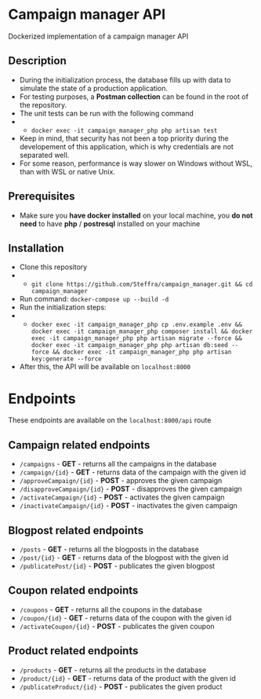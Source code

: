 # Campaign manager API

Dockerized implementation of a campaign manager API

## Description
- During the initialization process, the database fills up with data to simulate the state of a production application.
- For testing purposes, a **Postman collection** can be found in the root of the repository.
- The unit tests can be run with the following command
- - `docker exec -it campaign_manager_php php artisan test`
- Keep in mind, that security has not been a top priority during the developement of this application, which is why credentials are not separated well.
- For some reason, performance is way slower on Windows without WSL, than with WSL or native Unix.


## Prerequisites
- Make sure you **have docker installed** on your local machine, you **do not need** to have **php** / **postresql** installed on your machine

## Installation

- Clone this repository 
-  - `git clone https://github.com/Steffra/campaign_manager.git && cd campaign_manager`
- Run command: `docker-compose up --build -d`
- Run the initialization steps:
-  - `docker exec -it campaign_manager_php cp .env.example .env && docker exec -it campaign_manager_php composer install && docker exec -it campaign_manager_php php artisan migrate --force && docker exec -it campaign_manager_php php artisan db:seed --force && docker exec -it campaign_manager_php php artisan key:generate --force`
- After this, the API will be available on `localhost:8000`

# Endpoints
These endpoints are available on the `localhost:8000/api` route

## Campaign related endpoints

-  `/campaigns` - **GET** - returns all the campaigns in the database
-  `/campaign/{id}` - **GET** - returns data of the campaign with the given id
-  `/approveCampaign/{id}` - **POST** - approves the given campaign
-  `/disapproveCampaign/{id}` - **POST** - disapproves the given campaign
-  `/activateCampaign/{id}` - **POST** - activates the given campaign
-  `/inactivateCampaign/{id}` - **POST** - inactivates the given campaign

## Blogpost related endpoints

-  `/posts` - **GET** - returns all the blogposts in the database
-  `/post/{id}` - **GET** - returns data of the blogpost with the given id
-  `/publicatePost/{id}` - **POST** - publicates the given blogpost

## Coupon related endpoints

-  `/coupons` - **GET** - returns all the coupons in the database
-  `/coupon/{id}` - **GET** - returns data of the coupon with the given id
-  `/activateCoupon/{id}` - **POST** - publicates the given coupon

## Product related endpoints

-  `/products` - **GET** - returns all the products in the database
-  `/product/{id}` - **GET** - returns data of the product with the given id
-  `/publicateProduct/{id}` - **POST** - publicates the given product

